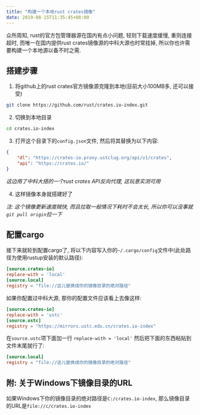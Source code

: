 ```yaml
---
title: "构建一个本地rust crates镜像"
date: 2019-08-15T11:35:45+08:00
---
```


众所周知, rust的官方包管理器源在国内有点小问题, 轻则下载速度缓慢, 重则连接超时, 而唯一在国内提供rust crates镜像源的中科大源也时常挂掉, 所以你也许需要构建一个本地源以备不时之需.

## 搭建步骤

1. 将github上的rust crates官方镜像源克隆到本地(目前大小100MB多, 还可以接受)
``` bash
git clone https://github.com/rust/crates.io-index.git
```
2. 切换到本地目录
``` bash
cd crates.io-index
```
3. 打开这个目录下的`config.json`文件, 然后将其替换为以下内容:
``` json
{
    "dl": "https://crates-io.proxy.ustclug.org/api/v1/crates",
    "api": "https://crates.io/"
}
```
*这边用了中科大搭的一个rust crates API反向代理, 这玩意实测可用*

4. 这样镜像本身就搭建好了

*注: 这个镜像更新速度贼快, 而且拉取一般情况下耗时不会太长, 所以你可以没事就`git pull origin`拉一下*

## 配置cargo

接下来就轮到配置cargo了, 将以下内容写入你的`~/.cargo/config`文件中(此处路径为使用rustup安装的默认路径):
``` toml
[source.crates-io]
replace-with = 'local'
[source.local]
registry = "file://这儿替换成你的镜像目录的绝对路径"
```
如果你配置过中科大源, 那你的配置文件应该看上去像这样:
``` toml
[source.crates-io]
replace-with = 'ustc'
[source.ustc]
registry = "https://mirrors.ustc.edu.cn/crates.io-index"
```
在`source.ustc`项下面加一行 `replace-with = 'local'`
然后把下面的东西粘贴到文件末尾就行了:
``` toml
[source.local]
registry = "file://这儿替换成你的镜像目录的绝对路径"
```

## 附: 关于Windows下镜像目录的URL

如果Windows下你的镜像目录的绝对路径是`C:/crates.io-index`, 那么镜像目录的URL是`file://c/crates.io-index`
